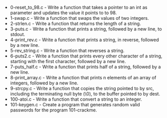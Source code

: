 <ul>
  <li>0-reset_to_98.c - Write a function that takes a pointer to an int as parameter and updates the value it points to to 98.</li>
  <li>1-swap.c - Write a function that swaps the values of two integers. </li>
  <li>2-strlen.c - Write a function that returns the length of a string.</li>
  <li>3-puts.c - Write a function that prints a string, followed by a new line, to stdout.</li>
  <li>4-print_rev.c - Write a function that prints a string, in reverse, followed by a new line. </li>
  <li>5-rev_string.c - Write a function that reverses a string.</li>
  <li>6-puts2.c - Write a function that prints every other character of a string, starting with the first character, followed by a new line.</li>
  <li>7-puts_half.c - Write a function that prints half of a string, followed by a new line.</li>
  <li>8-print_array.c - Write a function that prints n elements of an array of integers, followed by a new line.</li>
  <li>9-strcpy.c - Write a function that copies the string pointed to by src, including the terminating null byte (\0), to the buffer pointed to by dest.</li>
  <li>100-atoi.c - Write a function that convert a string to an integer.</li>
  <li>101-keygen.c - Create a program that generates random valid passwords for the program 101-crackme.</li>
  </ul>
